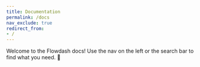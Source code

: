```yaml
---
title: Documentation
permalink: /docs
nav_exclude: true
redirect_from:
- /
---
```

Welcome to the Flowdash docs! Use the nav on the left or the search bar to find what you need. 🤙
